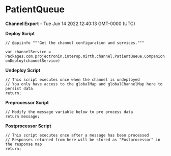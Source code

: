 # PatientQueue

__Channel Export__ - Tue Jun 14 2022 12:40:13 GMT-0000 (UTC)

__Deploy Script__

```
// @apiinfo """Get the channel configuration and services."""

var channelService = Packages.com.projectronin.interop.mirth.channel.PatientQueue.Companion.create();
onDeploy(channelService)

```

__Undeploy Script__

```
// This script executes once when the channel is undeployed
// You only have access to the globalMap and globalChannelMap here to persist data
return;
```

__Preprocessor Script__

```
// Modify the message variable below to pre process data
return message;
```

__Postprocessor Script__

```
// This script executes once after a message has been processed
// Responses returned from here will be stored as "Postprocessor" in the response map
return;
```

